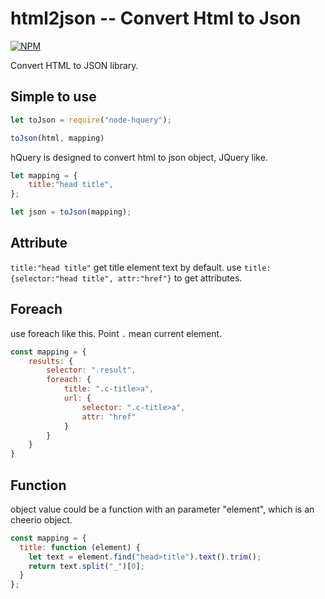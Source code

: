 # html2json -- Convert Html to Json

[![NPM](https://nodei.co/npm/node-html2json.png)](https://nodei.co/npm/html2json/)

Convert HTML to JSON library.

## Simple to use

```javascript
let toJson = require("node-hquery");

toJson(html, mapping)
```

hQuery is designed to convert html to json object, JQuery like.

```javascript
let mapping = {
    title:"head title",
};

let json = toJson(mapping);
```

## Attribute

`title:"head title"` get title element text by default. use `title:{selector:"head title", attr:"href"}` to get attributes.

## Foreach

use foreach like this. Point `.` mean current element.

```javascript
const mapping = {
    results: {
        selector: ".result",
        foreach: {
            title: ".c-title>a",
            url: {
                selector: ".c-title>a",
                attr: "href"
            }
        }
    }
}

```

## Function

object value could be a function with an parameter "element", which is an cheerio object. 

```javascript
const mapping = {
  title: function (element) {
    let text = element.find("head>title").text().trim();
    return text.split("_")[0];
  }
};
```